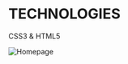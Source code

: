 # TECHNOLOGIES
CSS3 &
HTML5

![Homepage](https://user-images.githubusercontent.com/64333517/212125509-8bc1cb88-4bd0-44c7-9f5b-b7ca18b0561e.gif)
